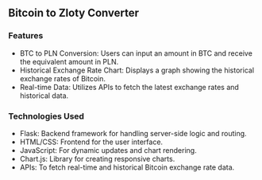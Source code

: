 ## Bitcoin to Zloty Converter

### Features
- BTC to PLN Conversion: Users can input an amount in BTC and receive the equivalent amount in PLN.
- Historical Exchange Rate Chart: Displays a graph showing the historical exchange rates of Bitcoin.
- Real-time Data: Utilizes APIs to fetch the latest exchange rates and historical data.

### Technologies Used
- Flask: Backend framework for handling server-side logic and routing.
- HTML/CSS: Frontend for the user interface.
- JavaScript: For dynamic updates and chart rendering.
- Chart.js: Library for creating responsive charts.
- APIs: To fetch real-time and historical Bitcoin exchange rate data.
